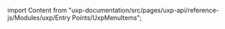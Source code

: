 
import Content from "uxp-documentation/src/pages/uxp-api/reference-js/Modules/uxp/Entry Points/UxpMenuItems";

<Content query="product=photoshop"/>
